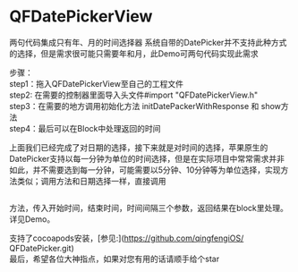 # QFDatePickerView
两句代码集成只有年、月的时间选择器 系统自带的DatePicker并不支持此种方式的选择，但是需求很可能只需要年和月，此Demo可两句代码实现此需求

步骤：   
step1：拖入QFDatePickerView至自己的工程文件   
step2: 在需要的控制器里面导入头文件#import "QFDatePickerView.h"   
step3：在需要的地方调用初始化方法 initDatePackerWithResponse 和 show方法   
step4：最后可以在Block中处理返回的时间

上面我们已经完成了对日期的选择，接下来就是对时间的选择，苹果原生的DatePicker支持以每一分钟为单位的时间选择，但是在实际项目中常常需求并非如此，并不需要选到每一分钟，可能需要以5分钟、10分钟等为单位选择，实现方法类似；调用方法和日期选择一样，直接调用
```initDatePackerWithStartHour:endHour: period: response:(void (^)(NSString *))block
``` 
方法，传入开始时间，结束时间，时间间隔三个参数，返回结果在block里处理。详见Demo。

支持了cocoapods安装，[参见:](https://github.com/qingfengiOS/  
QFDatePicker.git)   
最后，希望各位大神指点，如果对您有用的话请顺手给个star
